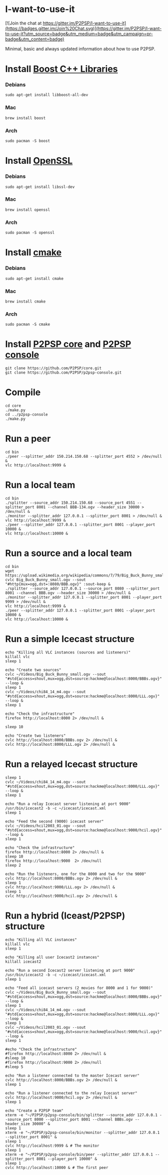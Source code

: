 # I-want-to-use-it

[![Join the chat at https://gitter.im/P2PSP/I-want-to-use-it](https://badges.gitter.im/Join%20Chat.svg)](https://gitter.im/P2PSP/I-want-to-use-it?utm_source=badge&utm_medium=badge&utm_campaign=pr-badge&utm_content=badge)

Minimal, basic and always updated information about how to use P2PSP.

# Install [Boost C++ Libraries](http://www.boost.org)

### Debians

```
sudo apt-get install libboost-all-dev
```

### Mac

```
brew install boost
```

### Arch

```
sudo pacman -S boost
```
# Install [OpenSSL](https://www.openssl.org/)

### Debians

```
sudo apt-get install libssl-dev
```

### Mac

```
brew install openssl
```

### Arch

```
sudo pacman -S openssl
```

# Install [cmake](https://cmake.org)

### Debians

```
sudo apt-get install cmake
```

### Mac

```
brew install cmake
```

### Arch

```
sudo pacman -S cmake
```

# Install [P2PSP core](https://github.com/P2PSP/core.git) and [P2PSP console](https://github.com/P2PSP/p2psp-console.git)

```
git clone https://github.com/P2PSP/core.git
git clone https://github.com/P2PSP/p2psp-console.git
```

# Compile

```
cd core
./make.py
cd ../p2psp-console
./make.py
```

# Run a peer

```
cd bin
./peer --splitter_addr 150.214.150.68 --splitter_port 4552 > /dev/null &
vlc http://localhost:9999 &
```

# Run a local team

```
cd bin
./splitter --source_addr 150.214.150.68 --source_port 4551 --splitter_port 8001 --channel BBB-134.ogv --header_size 30000 > /dev/null &
./monitor --splitter_addr 127.0.0.1 --splitter_port 8001 > /dev/null &
vlc http://localhost:9999 &
./peer --splitter_addr 127.0.0.1 --splitter_port 8001 --player_port 10000 &
vlc http://localhost:10000 &
```

# Run a source and a local team

```
cd bin
wget https://upload.wikimedia.org/wikipedia/commons/7/79/Big_Buck_Bunny_small.ogv
cvlc Big_Buck_Bunny_small.ogv --sout "#http{mux=ogg,dst=:8080/BBB.ogv}" :sout-keep &
./splitter --source_addr 127.0.0.1 --source_port 8080 --splitter_port 8001 --channel BBB.ogv --header_size 30000 > /dev/null &
./monitor --splitter_addr 127.0.0.1 --splitter_port 8001 --player_port 9999 > /dev/null &
vlc http://localhost:9999 &
./peer --splitter_addr 127.0.0.1 --splitter_port 8001 --player_port 10000 &
vlc http://localhost:10000 &
```

# Run a simple Icecast structure
```
echo "Killing all VLC instances (sources and listeners)"
killall vlc
sleep 1

echo "Create two sources"
cvlc ~/Videos/Big_Buck_Bunny_small.ogv --sout "#std{access=shout,mux=ogg,dst=source:hackme@localhost:8000/BBBs.ogv}" --loop &
sleep 1
cvlc ~/Videos/chi84_14_m4.ogv --sout "#std{access=shout,mux=ogg,dst=source:hackme@localhost:8000/LLL.ogv}" --loop &
sleep 1

echo "Check the infrastructure"
firefox http://localhost:8000 2> /dev/null &

sleep 10

echo "Create two listeners"
cvlc http://localhost:8000/BBBs.ogv 2> /dev/null &
cvlc http://localhost:8000/LLL.ogv 2> /dev/null &
```

# Run a relayed Icecast structure
```
sleep 1
cvlc ~/Videos/chi84_14_m4.ogv --sout "#std{access=shout,mux=ogg,dst=source:hackme@localhost:8000/LLL.ogv}" --loop &
sleep 1

echo "Run a relay Icecast server listening at port 9000"
/usr/bin/icecast2 -b -c ~/icecast/icecast.xml
sleep 1

echo "Feed the second (9000) icecast server"
cvlc ~/Videos/hcil2003_01.ogv --sout "#std{access=shout,mux=ogg,dst=source:hackme@localhost:9000/hcil.ogv}" --loop &
sleep 1

echo "Check the infrastructure"
firefox http://localhost:8000 2> /dev/null &
sleep 10
firefox http://localhost:9000  2> /dev/null
sleep 2

echo "Run the listeners, one for the 8000 and two for the 9000"
cvlc http://localhost:8000/BBBs.ogv 2> /dev/null &
sleep 1
cvlc http://localhost:9000/LLL.ogv 2> /dev/null &
sleep 1
cvlc http://localhost:9000/hcil.ogv 2> /dev/null &
```

# Run a hybrid (Iceast/P2PSP) structure
```
echo "Killing all VLC instances"
killall vlc
sleep 1

echo "Killing all user Icecast2 instances"
killall icecast2

echo "Run a second Icecast2 server listening at port 9000"
/usr/bin/icecast2 -b -c ~/icecast/icecast.xml
sleep 1

echo "Feed all icecast servers (2 movies for 8000 and 1 for 9000)"
cvlc ~/Videos/Big_Buck_Bunny_small.ogv --sout "#std{access=shout,mux=ogg,dst=source:hackme@localhost:8000/BBBs.ogv}" --loop &
sleep 1
cvlc ~/Videos/chi84_14_m4.ogv --sout "#std{access=shout,mux=ogg,dst=source:hackme@localhost:8000/LLL.ogv}" --loop &
sleep 1
cvlc ~/Videos/hcil2003_01.ogv --sout "#std{access=shout,mux=ogg,dst=source:hackme@localhost:9000/hcil.ogv}" --loop &
sleep 1

#echo "Check the infrastructure"
#firefox http://localhost:8000 2> /dev/null &
#sleep 10
#firefox http://localhost:9000 2> /dev/null
#sleep 5

echo "Run a listener connected to the master Icecast server"
cvlc http://localhost:8000/BBBs.ogv 2> /dev/null &
sleep 1

echo "Run a listener connected to the relay Icecast server"
cvlc http://localhost:9000/hcil.ogv 2> /dev/null &
sleep 1

echo "Create a P2PSP team"
xterm -e "~/P2PSP/p2psp-console/bin/splitter --source_addr 127.0.0.1 --source_port 8000 --splitter_port 8001 --channel BBBs.ogv --header_size 30000" &
sleep 1
xterm -e "~/P2PSP/p2psp-console/bin/monitor --splitter_addr 127.0.0.1 --splitter_port 8001" &
sleep 1
cvlc http://localhost:9999 & # The monitor
sleep 1
xterm -e "~/P2PSP/p2psp-console/bin/peer --splitter_addr 127.0.0.1 --splitter_port 8001 --player_port 10000" &
sleep 1
cvlc http://localhost:10000 & # The first peer
```

